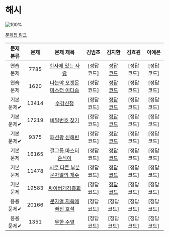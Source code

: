 # 해시

![100%](https://progress-bar.dev/0/?scale=10&title=progress&width=500&color=babaca&suffix=/10)

[문제집 링크](https://www.acmicpc.net/workbook/view/9063)

| 문제 분류 | 문제 | 문제 제목 | 김범조 | 김지환 | 김효원 | 이예은 |
| :--: | :--: | :--: | :--: | :--: | :--: | :--: |
| 연습 문제 | 7785 | [회사에 있는 사람](https://www.acmicpc.net/problem/7785) | [정답 코드] | [정답 코드](/자료구조/solution/7785-김지환.cpp)  | [정답 코드] | [정답 코드] |
| 연습 문제 | 1620 | [나는야 포켓몬 마스터 이다솜](https://www.acmicpc.net/problem/1620) | [정답 코드] | [정답 코드](/자료구조/solution/1620-김지환.cpp)  | [정답 코드] | [정답 코드] |
| 기본 문제✔ | 13414 | [수강신청](https://www.acmicpc.net/problem/13414) | [정답 코드] | [정답 코드](/자료구조/solution/13414-김지환.cpp)  | [정답 코드] | [정답 코드] |
| 기본 문제✔ | 17219 | [비밀번호 찾기](https://www.acmicpc.net/problem/17219) | [정답 코드] | [정답 코드](/자료구조/solution/17219-김지환.cpp)  | [정답 코드] | [정답 코드] |
| 기본 문제✔ | 9375 | [패션왕 신해빈](https://www.acmicpc.net/problem/9375) | [정답 코드] | [정답 코드](/자료구조/solution/9375-김지환.cpp) | [정답 코드] | [정답 코드] |
| 기본 문제 | 16165 | [걸그룹 마스터 준석이](https://www.acmicpc.net/problem/16165) | [정답 코드] | [정답 코드](/자료구조/solution/16165-김지환.cpp) | [정답 코드] | [정답 코드] |
| 기본 문제 | 11478 | [서로 다른 부분 문자열의 개수](https://www.acmicpc.net/problem/11478) | [정답 코드] | [정답 코드](/자료구조/solution/11478-김지환.cpp) | [정답 코드] | [정답 코드] |
| 기본 문제 | 19583 | [싸이버개강총회](https://www.acmicpc.net/problem/19583) | [정답 코드] | [정답 코드](/자료구조/solution/19583-김지환.cpp) | [정답 코드] | [정답 코드] |
| 응용 문제✔ | 20166 | [문자열 지옥에 빠진 호석](https://www.acmicpc.net/problem/20166) | [정답 코드] | [정답 코드] | [정답 코드] | [정답 코드] |
| 응용 문제✔ | 1351 | [무한 수열](https://www.acmicpc.net/problem/1351) | [정답 코드] | [정답 코드] | [정답 코드] | [정답 코드] |
